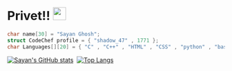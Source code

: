 # Privet!! <img src="https://raw.githubusercontent.com/MartinHeinz/MartinHeinz/master/wave.gif" width="30px">

```c++
char name[30] = "Sayan Ghosh";
struct CodeChef profile = { "shadow_47" , 1771 };
char Languages[][20] = { "C" , "C++" , "HTML" , "CSS" , "python" , "bash" };
```
<div align=left>
 
 [![Sayan's GitHub stats](https://github-readme-stats.vercel.app/api?username=Shadow129-sys&card_width=200&show_icons=true&theme=radical)](https://github.com/Shadow129-sys)&nbsp;
 [![Top Langs](https://github-readme-stats.vercel.app/api/top-langs/?username=Shadow129-sys&layout=compact&theme=radical&show_icons=true)](https://github.com/Shadow129-sys)
 
</div>
<!--
**Shadow129-sys/Shadow129-sys** is a ✨ _special_ ✨ repository because its `README.md` (this file) appears on your GitHub profile.

Here are some ideas to get you started:

- 🔭 I’m currently working on ...
- 🌱 I’m currently learning ...
- 👯 I’m looking to collaborate on ...
- 🤔 I’m looking for help with ...
- 💬 Ask me about ...
- 📫 How to reach me: ...
- 😄 Pronouns: ...
- ⚡ Fun fact: ...
-->
